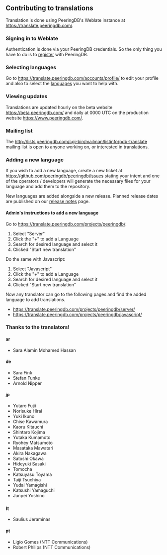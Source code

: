 ## Contributing to translations

Translation is done using PeeringDB's Weblate instance at <https://translate.peeringdb.com/>.

### Signing in to Weblate

Authentication is done via your PeeringDB credentials. So the only thing you have to do is to [register](https://www.peeringdb.com/register) with PeeringDB.

### Selecting languages

Go to <https://translate.peeringdb.com/accounts/profile/> to edit your profile and also to select the [languages](https://translate.peeringdb.com/accounts/profile/#languages) you want to help with.

### Viewing updates

Translations are updated hourly on the beta website <https://beta.peeringdb.com/> and daily at 0000 UTC on the production website <https://www.peeringdb.com/>.

### Mailing list

The <http://lists.peeringdb.com/cgi-bin/mailman/listinfo/pdb-translate> mailing list is open to anyone working on, or interested in translations.

### Adding a new language

If you wish to add a new language, create a new ticket at <https://github.com/peeringdb/peeringdb/issues> stating your intent and one of the operators / developers will generate the necessary files for your language and add them to the repository. 

New languages are added alongside a new release. Planned release dates are published on our [release notes](https://docs.peeringdb.com/release_notes/) page.

#### Admin's instructions to add a new language

Go to <https://translate.peeringdb.com/projects/peeringdb/>:
1. Select "Server"
2. Click the "+" to add a Language
3. Search for desired language and select it
4. Clicked "Start new translation"

Do the same with Javascript:
1. Select "Javascript"
2. Click the "+" to add a Language
3. Search for desired language and select it
4. Clicked "Start new translation"

Now any translator can go to the following pages and find the added language to add translations.

- <https://translate.peeringdb.com/projects/peeringdb/server/>
- <https://translate.peeringdb.com/projects/peeringdb/javascript/>


### Thanks to the translators!

#### ar

 - Sara Alamin Mohamed Hassan

#### de

- Sara Fink
- Stefan Funke
- Arnold Nipper

#### jp

- Yutaro Fujii
- Norisuke Hirai
- Yuki Ikuno
- Chise Kawamura
- Kaoru Kitauchi
- Shintaro Kojima
- Yutaka Kumamoto
- Ryohey Matsumoto
- Masataka Mawatari
- Akira Nakagawa
- Satoshi Okawa
- Hideyuki Sasaki
- Tomocha
- Katsuyasu Toyama
- Taiji Tsuchiya
- Yudai Yamagishi
- Katsushi Yamaguchi
- Junpei Yoshino

### lt
- Saulius Jeraminas

#### pt

- Ligio Gomes (NTT Communications)
- Robert Philips (NTT Communications)
